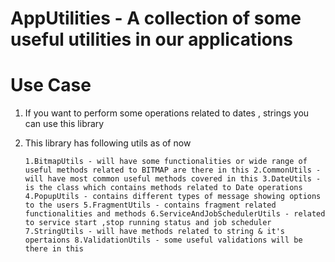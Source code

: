 # AppUtilities  - A collection of some useful utilities in our applications

# Use Case

1. If you want to perform some operations related to dates , strings you can use this library
2. This library has following utils as of now

   `
   1.BitmapUtils - will have some functionalities or wide range of useful methods related to BITMAP are there in this
   2.CommonUtils - will have most common useful methods covered in this
   3.DateUtils - is the class which contains methods related to Date operations
   4.PopupUtils - contains different types of message showing options to the users
   5.FragmentUtils - contains fragment related functionalities and methods
   6.ServiceAndJobSchedulerUtils - related to service start ,stop running status and job scheduler 
   7.StringUtils - will have methods related to string & it's opertaions
   8.ValidationUtils - some useful validations will be there in this
   `
